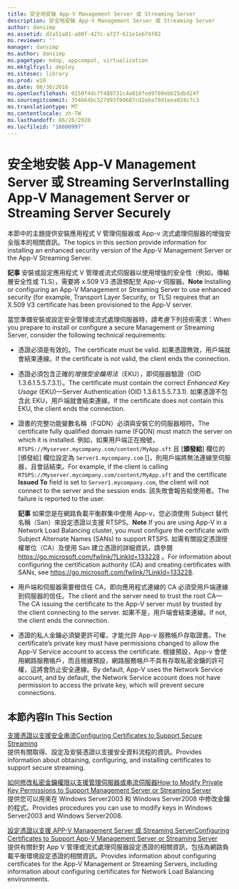 ```yaml
---
title: 安全地安裝 App-V Management Server 或 Streaming Server
description: 安全地安裝 App-V Management Server 或 Streaming Server
author: dansimp
ms.assetid: d2a51a81-a80f-427c-a727-611e1eb74f02
ms.reviewer: ''
manager: dansimp
ms.author: dansimp
ms.pagetype: mdop, appcompat, virtualization
ms.mktglfcycl: deploy
ms.sitesec: library
ms.prod: w10
ms.date: 08/30/2016
ms.openlocfilehash: 0150f4dc7f489731c4a818fed9780ebb25dbd24f
ms.sourcegitcommit: 354664bc527d93f80687cd2eba70d1eea024c7c3
ms.translationtype: MT
ms.contentlocale: zh-TW
ms.lasthandoff: 06/26/2020
ms.locfileid: "10800997"
---
```

# <span data-ttu-id="2e4b6-103">安全地安裝 App-V Management Server 或 Streaming Server</span><span class="sxs-lookup"><span data-stu-id="2e4b6-103">Installing App-V Management Server or Streaming Server Securely</span></span>


<span data-ttu-id="2e4b6-104">本節中的主題提供安裝應用程式 V 管理伺服器或 App-v 流式處理伺服器的增強安全版本的相關資訊。</span><span class="sxs-lookup"><span data-stu-id="2e4b6-104">The topics in this section provide information for installing an enhanced security version of the App-V Management Server or the App-V Streaming Server.</span></span>

<span data-ttu-id="2e4b6-105">**記事** 安裝或設定應用程式 V 管理或流式伺服器以使用增強的安全性（例如，傳輸層安全性或 TLS），需要將 x.509 V3 憑證預配至 App-v 伺服器。</span><span class="sxs-lookup"><span data-stu-id="2e4b6-105">**Note** Installing or configuring an App-V Management or Streaming Server to use enhanced security (for example, Transport Layer Security, or TLS) requires that an X.509 V3 certificate has been provisioned to the App-V server.</span></span>

 

<span data-ttu-id="2e4b6-106">當您準備安裝或設定安全管理或流式處理伺服器時，請考慮下列技術需求：</span><span class="sxs-lookup"><span data-stu-id="2e4b6-106">When you prepare to install or configure a secure Management or Streaming Server, consider the following technical requirements:</span></span>

-   <span data-ttu-id="2e4b6-107">憑證必須是有效的。</span><span class="sxs-lookup"><span data-stu-id="2e4b6-107">The certificate must be valid.</span></span> <span data-ttu-id="2e4b6-108">如果憑證無效，用戶端就會結束連線。</span><span class="sxs-lookup"><span data-stu-id="2e4b6-108">If the certificate is not valid, the client ends the connection.</span></span>

-   <span data-ttu-id="2e4b6-109">憑證必須包含正確的*增強型金鑰用法*（EKU），即伺服器驗證（OID 1.3.6.1.5.5.7.3.1）。</span><span class="sxs-lookup"><span data-stu-id="2e4b6-109">The certificate must contain the correct *Enhanced Key Usage* (EKU)—Server Authentication (OID 1.3.6.1.5.5.7.3.1).</span></span> <span data-ttu-id="2e4b6-110">如果憑證不包含此 EKU，用戶端就會結束連線。</span><span class="sxs-lookup"><span data-stu-id="2e4b6-110">If the certificate does not contain this EKU, the client ends the connection.</span></span>

-   <span data-ttu-id="2e4b6-111">證書的完整功能變數名稱（FQDN）必須與安裝它的伺服器相符。</span><span class="sxs-lookup"><span data-stu-id="2e4b6-111">The certificate fully qualified domain name (FQDN) must match the server on which it is installed.</span></span> <span data-ttu-id="2e4b6-112">例如，如果用戶端正在撥號， `RTSPS://Myserver.mycompany.com/content/MyApp.sft` 且 [**頒發給**] 欄位的 [頒發給] 欄位設定為 `Server1.mycompany.com` []，則用戶端將無法連線至伺服器，且會話結束。</span><span class="sxs-lookup"><span data-stu-id="2e4b6-112">For example, if the client is calling `RTSPS://Myserver.mycompany.com/content/MyApp.sft` and the certificate **Issued To** field is set to `Server1.mycompany.com`, the client will not connect to the server and the session ends.</span></span> <span data-ttu-id="2e4b6-113">該失敗會報告給使用者。</span><span class="sxs-lookup"><span data-stu-id="2e4b6-113">The failure is reported to the user.</span></span>

    <span data-ttu-id="2e4b6-114">**記事** 如果您是在網路負載平衡群集中使用 App-v，您必須使用 Subject 替代名稱（San）來設定憑證以支援 RTSPS。</span><span class="sxs-lookup"><span data-stu-id="2e4b6-114">**Note** If you are using App-V in a Network Load Balancing cluster, you must configure the certificate with Subject Alternate Names (SANs) to support RTSPS.</span></span> <span data-ttu-id="2e4b6-115">如需有關設定憑證授權單位（CA）及使用 San 建立憑證的詳細資訊，請參閱 <https://go.microsoft.com/fwlink/?LinkId=133228> 。</span><span class="sxs-lookup"><span data-stu-id="2e4b6-115">For information about configuring the certification authority (CA) and creating certificates with SANs, see <https://go.microsoft.com/fwlink/?LinkId=133228>.</span></span>

     

-   <span data-ttu-id="2e4b6-116">用戶端和伺服器需要根信任 CA，即向應用程式連線的 CA 必須受用戶端連線到伺服器的信任。</span><span class="sxs-lookup"><span data-stu-id="2e4b6-116">The client and the server need to trust the root CA—The CA issuing the certificate to the App-V server must by trusted by the client connecting to the server.</span></span> <span data-ttu-id="2e4b6-117">如果不是，用戶端會結束連線。</span><span class="sxs-lookup"><span data-stu-id="2e4b6-117">If not, the client ends the connection.</span></span>

-   <span data-ttu-id="2e4b6-118">憑證的私人金鑰必須變更許可權，才能允許 App-v 服務帳戶存取證書。</span><span class="sxs-lookup"><span data-stu-id="2e4b6-118">The certificate’s private key must have permissions changed to allow the App-V Service account to access the certificate.</span></span> <span data-ttu-id="2e4b6-119">根據預設，App-v 會使用網路服務帳戶，而且根據預設，網路服務帳戶不具有存取私密金鑰的許可權，這將會防止安全連線。</span><span class="sxs-lookup"><span data-stu-id="2e4b6-119">By default, App-V uses the Network Service account, and by default, the Network Service account does not have permission to access the private key, which will prevent secure connections.</span></span>

## <span data-ttu-id="2e4b6-120">本節內容</span><span class="sxs-lookup"><span data-stu-id="2e4b6-120">In This Section</span></span>


<a href="" id="configuring-certificates-to-support-secure-streaming"></a>[<span data-ttu-id="2e4b6-121">支援憑證以支援安全串流</span><span class="sxs-lookup"><span data-stu-id="2e4b6-121">Configuring Certificates to Support Secure Streaming</span></span>](configuring-certificates-to-support-secure-streaming.md)  
<span data-ttu-id="2e4b6-122">提供有關取得、設定及安裝憑證以支援安全資料流程的資訊。</span><span class="sxs-lookup"><span data-stu-id="2e4b6-122">Provides information about obtaining, configuring, and installing certificates to support secure streaming.</span></span>

<a href="" id="how-to-modify-private-key-permissions-to-support-management-server-or-streaming-server"></a>[<span data-ttu-id="2e4b6-123">如何修改私密金鑰權限以支援管理伺服器或串流伺服器</span><span class="sxs-lookup"><span data-stu-id="2e4b6-123">How to Modify Private Key Permissions to Support Management Server or Streaming Server</span></span>](how-to-modify-private-key-permissions-to-support-management-server-or-streaming-server.md)  
<span data-ttu-id="2e4b6-124">提供您可以用來在 Windows Server2003 和 Windows Server2008 中修改金鑰的程式。</span><span class="sxs-lookup"><span data-stu-id="2e4b6-124">Provides procedures you can use to modify keys in Windows Server2003 and Windows Server2008.</span></span>

<a href="" id="configuring-certificates-to-support-app-v-management-server-or-streaming-server"></a>[<span data-ttu-id="2e4b6-125">設定憑證以支援 APP-V Management Server 或 Streaming Server</span><span class="sxs-lookup"><span data-stu-id="2e4b6-125">Configuring Certificates to Support App-V Management Server or Streaming Server</span></span>](configuring-certificates-to-support-app-v-management-server-or-streaming-server.md)  
<span data-ttu-id="2e4b6-126">提供有關針對 App V 管理或流式處理伺服器設定憑證的相關資訊，包括為網路負載平衡環境設定憑證的相關資訊。</span><span class="sxs-lookup"><span data-stu-id="2e4b6-126">Provides information about configuring certificates for the App-V Management or Streaming Servers, including information about configuring certificates for Network Load Balancing environments.</span></span>

 

 





